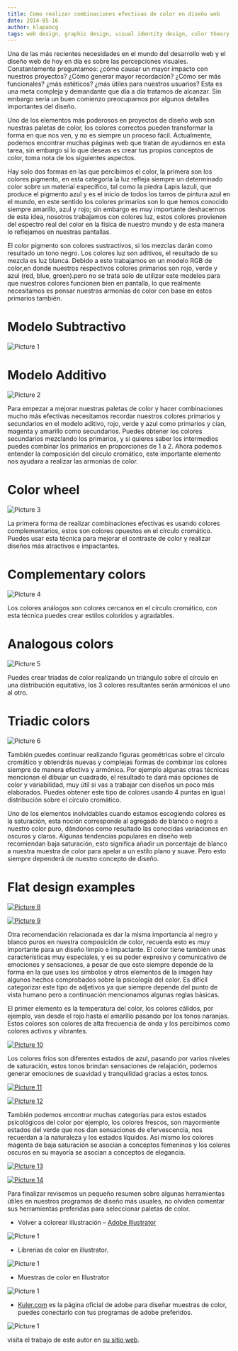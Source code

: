 ```yaml
---
title: Como realizar combinaciones efectivas de color en diseño web
date: 2014-05-16
author: klapancg
tags: web design, graphic design, visual identity design, color theory, es
---
```

Una de las más recientes necesidades en el mundo del desarrollo web y el diseño web de hoy en día es sobre las percepciones visuales. Constantemente preguntamos: ¿cómo causar un mayor impacto con nuestros proyectos? ¿Cómo generar mayor recordación? ¿Cómo ser más funcionales? ¿más estéticos? ¿más útiles para nuestros usuarios? Esta es una meta compleja y demandante que día a día tratamos de alcanzar. Sin embargo sería un buen comienzo preocuparnos por algunos detalles importantes del diseño.

Uno de los elementos más poderosos en proyectos de diseño web son nuestras paletas de color, los colores correctos pueden transformar la forma en que nos ven, y no es  siempre un proceso fácil. Actualmente, podemos encontrar muchas páginas web que  tratan de ayudarnos en esta tarea, sin embargo si lo que deseas es crear tus propios  conceptos de color, toma nota de los siguientes aspectos.

Hay solo dos formas en las que percibimos el color, la primera son los colores pigmento, en esta categoría la luz refleja siempre un determinado color sobre un material específico,  tal como la piedra Lapis lazuli, que produce el pigmento azul y es el inicio de todos los tarros de pintura azul en el mundo, en este sentido los colores primarios son lo que hemos conocido siempre amarillo, azul y rojo; sin embargo es muy importante deshacernos de esta idea, nosotros trabajamos con colores luz, estos colores provienen del espectro real del color en la física de nuestro mundo y de esta manera lo reflejamos en nuestras pantallas.


El color pigmento son colores sustractivos, si los mezclas darán como resultado un tono negro. Los colores luz son aditivos, el resultado de su mezcla es luz blanca. Debido a esto trabajamos en un modelo RGB de color,en donde nuestros respectivos colores primarios son rojo, verde y azul (red, blue, green).pero no se trata solo de utilizar este modelos para que nuestros colores funcionen bien en pantalla, lo que realmente necesitamos es pensar nuestras armonías de color con base en estos primarios también.

# Modelo Subtractivo
![Picture 1](articles/2014-5-23-how1.jpg)

# Modelo Additivo
![Picture 2](articles/2014-5-23-how2.jpg)

Para empezar a mejorar nuestras paletas de color y hacer combinaciones mucho más efectivas necesitamos recordar nuestros colores primarios y secundarios en el modelo aditivo, rojo, verde y azul como primarios y cian, magenta y amarillo como secundarios. Puedes obtener los colores secundarios mezclando los primarios, y si quieres saber los intermedios puedes combinar los primarios en proporciones de 1 a 2. Ahora podemos entender la composición del círculo cromático, este importante elemento nos ayudara a realizar las armonías de color.

# Color wheel
![Picture 3](articles/2014-5-23-how7.jpg)

La primera forma de realizar combinaciones efectivas es usando colores complementarios, estos son colores opuestos en el círculo cromático. Puedes usar esta técnica para mejorar el contraste de color y realizar diseños más atractivos e impactantes.

# Complementary colors
![Picture 4](articles/2014-5-23-how4.jpg)


Los colores análogos son colores cercanos en el círculo cromático, con esta técnica puedes crear estilos coloridos y agradables.

# Analogous colors
![Picture 5](articles/2014-5-23-how5.jpg)

Puedes crear triadas de color realizando un triángulo sobre el círculo en una distribución equitativa, los 3 colores resultantes serán armónicos el uno al otro.

# Triadic colors
![Picture 6](articles/2014-5-23-how6.jpg)

También puedes continuar realizando figuras geométricas sobre el circulo cromático y obtendrás nuevas y complejas formas de combinar los colores siempre de manera efectiva y armónica. Por ejemplo algunas otras técnicas mencionan el dibujar un cuadrado, el resultado te dará más opciones de color y variabilidad, muy útil si vas a trabajar con diseños un poco más elaborados. Puedes obtener este tipo de colores usando 4 puntas en igual distribución sobre el círculo cromático. 

Uno de los elementos inolvidables cuando estamos escogiendo colores es la saturación, esta noción corresponde al agregado de blanco o negro a nuestro color puro, dándonos como resultado las conocidas variaciones en oscuros y claros. Algunas tendencias populares en diseño web recomiendan baja saturación, esto significa añadir un porcentaje de blanco a nuestra muestra de color para apelar a un estilo plano y suave. Pero esto siempre dependerá de nuestro concepto de diseño.

# Flat design examples
[![Picture 8](articles/2014-5-23-how8.png)](http://derekboateng.com)

[![Picture 9](articles/2014-5-23-how9-1.png)](http://simonemarcarino.com)

Otra recomendación relacionada es dar la misma importancia al negro y blanco puros en nuestra composición de color, recuerda esto es muy importante para un diseño limpio e impactante. El color tiene también unas características muy especiales, y es su poder expresivo y comunicativo de emociones y sensaciones, a pesar de que esto siempre depende de la forma en la que uses los símbolos y otros elementos de la imagen hay algunos hechos comprobados sobre la psicología del color. Es difícil categorizar este tipo de adjetivos ya que siempre depende del punto de vista humano pero a continuación mencionamos algunas reglas básicas.


El primer elemento es la temperatura del color, los colores cálidos, por ejemplo, van desde el rojo hasta el amarillo pasando por los tonos naranjas. Estos colores son colores de alta frecuencia de onda y los percibimos como colores activos y vibrantes.

[![Picture 10](articles/2014-5-23-how10.jpg)](http://www.1stwebdesigner.com/tutorials/flat-web-design-tutorial)

Los colores fríos son diferentes estados de azul, pasando por varios niveles de saturación, estos tonos brindan sensaciones de relajación, podemos generar emociones de suavidad y tranquilidad gracias a estos tonos.

[![Picture 11](articles/2014-5-23-how11.jpg)](https://dribbble.com/shots/1032882-Travelling-Wip/attachments/124793)

[![Picture 12](articles/2014-5-23-how12.png)](https://dribbble.com/shots/1565568-Blog-Design/attachments/240275)

También podemos encontrar muchas categorías para estos estados psicológicos del color por ejemplo, los colores frescos, son mayormente estados del verde que nos dan sensaciones de efervescencia, nos recuerdan a la naturaleza y los estados líquidos. Así mismo los colores magenta de baja saturación se asocian a conceptos femeninos y los colores oscuros en su mayoría se asocian a conceptos de elegancia.

[![Picture 13](articles/2014-5-23-how13.jpg)](https://dribbble.com/shots/1565547-Degordian-academy/attachments/240266)

[![Picture 14](articles/2014-5-23-how14.jpg)](http://seanhalpin.io)

Para finalizar revisemos un pequeño resumen sobre algunas herramientas útiles en nuestros programas de diseño más usuales, no olviden comentar sus herramientas preferidas para seleccionar paletas de color.

* Volver a colorear illustración – [Adobe Illustrator](http://www.adobe.com/en/products/illustrator.html) 

![Picture 1](articles/2014-5-23-how15.png)

* Librerias de color en illustrator.

![Picture 1](articles/2014-5-23-how17.jpg)

* Muestras de color en Illustrator

![Picture 1](articles/2014-5-23-how16.jpg)

* [Kuler.com](Kuler.com) es la página oficial de adobe para diseñar muestras de color, puedes conectarlo con tus programas de adobe preferidos.

![Picture 1](articles/2014-5-23-how18.jpg)

visita el trabajo de este autor en [su sitio web](http://www.klapan.carbonmade.com).

